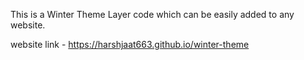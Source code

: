 This is a Winter Theme Layer code which can be easily added to any website.

website link - https://harshjaat663.github.io/winter-theme
